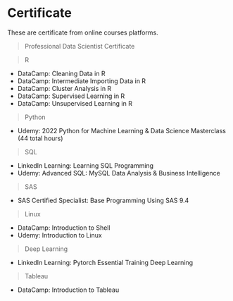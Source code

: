 # Certificate
These are certificate from online courses platforms.

> Professional Data Scientist Certificate 

> R
- DataCamp: Cleaning Data in R
- DataCamp: Intermediate Importing Data in R
- DataCamp: Cluster Analysis in R
- DataCamp: Supervised Learning in R
- DataCamp: Unsupervised Learning in R

> Python
- Udemy: 2022 Python for Machine Learning & Data Science Masterclass (44 total hours)

> SQL
- LinkedIn Learning: Learning SQL Programming
- Udemy: Advanced SQL: MySQL Data Analysis & Business Intelligence

> SAS
- SAS Certified Specialist: Base Programming Using SAS 9.4

> Linux
- DataCamp: Introduction to Shell
- Udemy: Introduction to Linux 

> Deep Learning
- LinkedIn Learning: Pytorch Essential Training Deep Learning

> Tableau
- DataCamp: Introduction to Tableau
